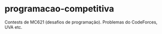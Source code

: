 # programacao-competitiva
Contests de MC621 (desafios de programação). Problemas do CodeForces, UVA etc.
